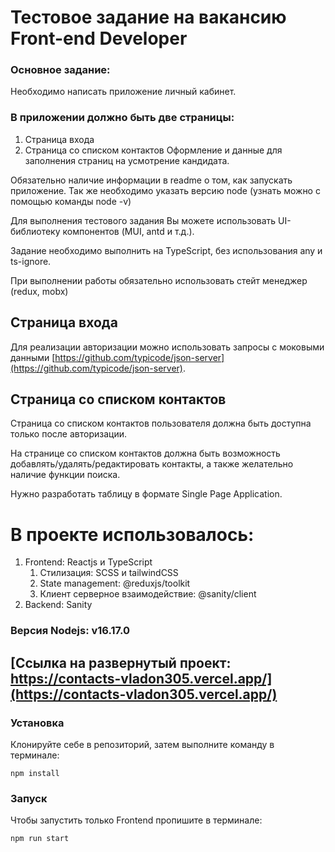 # Тестовое задание на вакансию Front-end Developer

### Основное задание:

Необходимо написать приложение личный кабинет.

### В приложении должно быть две страницы:

1. Страница входа
2. Страница со списком контактов
   Оформление и данные для заполнения страниц на усмотрение кандидата.

Обязательно наличие информации в readme о том, как запускать приложение. Так же необходимо указать версию node (узнать можно с помощью команды node -v)

Для выполнения тестового задания Вы можете использовать UI-библиотеку компонентов (MUI, antd и т.д.).

Задание необходимо выполнить на TypeScript, без использования any и ts-ignore.

При выполнении работы обязательно использовать стейт менеджер (redux, mobx)

## Страница входа

Для реализации авторизации можно использовать запросы с моковыми данными [https://github.com/typicode/json-server](https://github.com/typicode/json-server).

## Страница со списком контактов

Страница со списком контактов пользователя должна быть доступна только после авторизации.

На странице со списком контактов должна быть возможность добавлять/удалять/редактировать контакты, а также желательно наличие функции поиска.

Нужно разработать таблицу в формате Single Page Application.

# В проекте использовалось:

1. Frontend: Reactjs и TypeScript <br/>
   1. Стилизация: SCSS и tailwindCSS
   2. State management: @reduxjs/toolkit
   3. Клиент серверное взаимодействие: @sanity/client
2. Backend: Sanity

### Версия Nodejs: v16.17.0

## [Ссылка на развернутый проект: https://contacts-vladon305.vercel.app/](https://contacts-vladon305.vercel.app/)

### Установка

Клонируйте себе в репозиторий, затем выполните команду в терминале:

```
npm install
```

### Запуск

Чтобы запустить только Frontend пропишите в терминале:

```
npm run start
```
